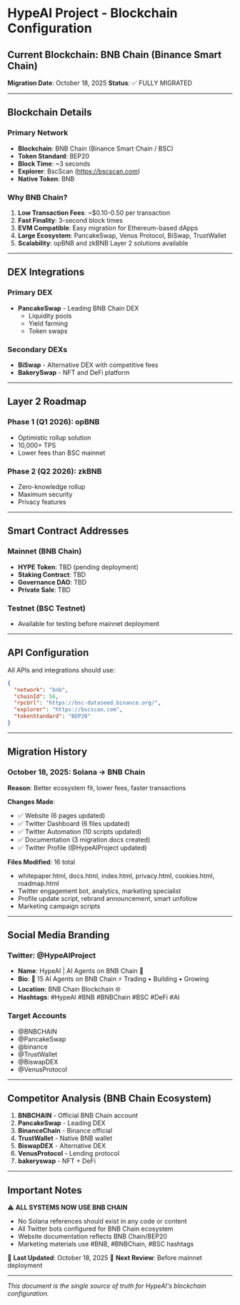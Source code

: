 # HypeAI Project - Blockchain Configuration

## Current Blockchain: BNB Chain (Binance Smart Chain)

**Migration Date**: October 18, 2025
**Status**: ✅ FULLY MIGRATED

---

## Blockchain Details

### Primary Network
- **Blockchain**: BNB Chain (Binance Smart Chain / BSC)
- **Token Standard**: BEP20
- **Block Time**: ~3 seconds
- **Explorer**: BscScan (https://bscscan.com)
- **Native Token**: BNB

### Why BNB Chain?

1. **Low Transaction Fees**: ~$0.10-0.50 per transaction
2. **Fast Finality**: 3-second block times
3. **EVM Compatible**: Easy migration for Ethereum-based dApps
4. **Large Ecosystem**: PancakeSwap, Venus Protocol, BiSwap, TrustWallet
5. **Scalability**: opBNB and zkBNB Layer 2 solutions available

---

## DEX Integrations

### Primary DEX
- **PancakeSwap** - Leading BNB Chain DEX
  - Liquidity pools
  - Yield farming
  - Token swaps

### Secondary DEXs
- **BiSwap** - Alternative DEX with competitive fees
- **BakerySwap** - NFT and DeFi platform

---

## Layer 2 Roadmap

### Phase 1 (Q1 2026): opBNB
- Optimistic rollup solution
- 10,000+ TPS
- Lower fees than BSC mainnet

### Phase 2 (Q2 2026): zkBNB
- Zero-knowledge rollup
- Maximum security
- Privacy features

---

## Smart Contract Addresses

### Mainnet (BNB Chain)
- **HYPE Token**: TBD (pending deployment)
- **Staking Contract**: TBD
- **Governance DAO**: TBD
- **Private Sale**: TBD

### Testnet (BSC Testnet)
- Available for testing before mainnet deployment

---

## API Configuration

All APIs and integrations should use:
```json
{
  "network": "bnb",
  "chainId": 56,
  "rpcUrl": "https://bsc-dataseed.binance.org/",
  "explorer": "https://bscscan.com",
  "tokenStandard": "BEP20"
}
```

---

## Migration History

### October 18, 2025: Solana → BNB Chain
**Reason**: Better ecosystem fit, lower fees, faster transactions

**Changes Made**:
- ✅ Website (6 pages updated)
- ✅ Twitter Dashboard (6 files updated)
- ✅ Twitter Automation (10 scripts updated)
- ✅ Documentation (3 migration docs created)
- ✅ Twitter Profile (@HypeAIProject updated)

**Files Modified**: 16 total
- whitepaper.html, docs.html, index.html, privacy.html, cookies.html, roadmap.html
- Twitter engagement bot, analytics, marketing specialist
- Profile update script, rebrand announcement, smart unfollow
- Marketing campaign scripts

---

## Social Media Branding

### Twitter: @HypeAIProject
- **Name**: HypeAI | AI Agents on BNB Chain 🤖
- **Bio**: 🤖 15 AI Agents on BNB Chain ⚡ Trading • Building • Growing
- **Location**: BNB Chain Blockchain 🌐
- **Hashtags**: #HypeAI #BNB #BNBChain #BSC #DeFi #AI

### Target Accounts
- @BNBCHAIN
- @PancakeSwap
- @binance
- @TrustWallet
- @BiswapDEX
- @VenusProtocol

---

## Competitor Analysis (BNB Chain Ecosystem)

1. **BNBCHAIN** - Official BNB Chain account
2. **PancakeSwap** - Leading DEX
3. **BinanceChain** - Binance official
4. **TrustWallet** - Native BNB wallet
5. **BiswapDEX** - Alternative DEX
6. **VenusProtocol** - Lending protocol
7. **bakeryswap** - NFT + DeFi

---

## Important Notes

⚠️ **ALL SYSTEMS NOW USE BNB CHAIN**
- No Solana references should exist in any code or content
- All Twitter bots configured for BNB Chain ecosystem
- Website documentation reflects BNB Chain/BEP20
- Marketing materials use #BNB, #BNBChain, #BSC hashtags

📝 **Last Updated**: October 18, 2025
🔄 **Next Review**: Before mainnet deployment

---

*This document is the single source of truth for HypeAI's blockchain configuration.*
